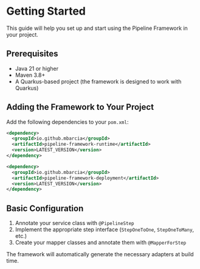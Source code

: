 # Getting Started

This guide will help you set up and start using the Pipeline Framework in your project.

## Prerequisites

- Java 21 or higher
- Maven 3.8+
- A Quarkus-based project (the framework is designed to work with Quarkus)

## Adding the Framework to Your Project

Add the following dependencies to your `pom.xml`:

```xml
<dependency>
  <groupId>io.github.mbarcia</groupId>
  <artifactId>pipeline-framework-runtime</artifactId>
  <version>LATEST_VERSION</version>
</dependency>

<dependency>
  <groupId>io.github.mbarcia</groupId>
  <artifactId>pipeline-framework-deployment</artifactId>
  <version>LATEST_VERSION</version>
</dependency>
```

## Basic Configuration

1. Annotate your service class with `@PipelineStep`
2. Implement the appropriate step interface (`StepOneToOne`, `StepOneToMany`, etc.)
3. Create your mapper classes and annotate them with `@MapperForStep`

The framework will automatically generate the necessary adapters at build time.